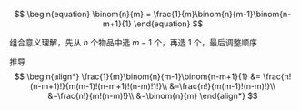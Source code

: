$$
\begin{equation}
\binom{n}{m} = \frac{1}{m}\binom{n}{m-1}\binom{n-m+1}{1}
\end{equation}
$$

组合意义理解，先从 $n$ 个物品中选 $m-1$ 个，再选 $1$ 个，最后调整顺序

推导
$$
\begin{align*}
\frac{1}{m}\binom{n}{m-1}\binom{n-m+1}{1} &= \frac{n!(n-m+1)!}{m(m-1)!(n-m+1)!(n-m)!1!}\\
&=\frac{n!}{m(m-1)!(n-m)!}\\
&=\frac{n!}{m!(n-m)!}\\
&=\binom{n}{m}
\end{align*}
$$
